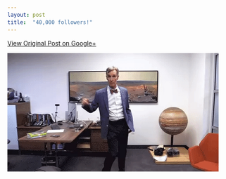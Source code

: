```yaml
---
layout: post
title:  "40,000 followers!"
---
```




[View Original Post on Google+](https://plus.google.com/+ColinSullender/posts/9LDJT3vJxMM)

![40,000 followers!](/assets/img/2016-01-21-40000-followers.gif)

